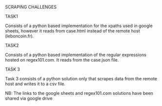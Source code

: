 SCRAPING CHALLENGES

TASK1

Consists of a python based implementation for the xpaths used in google sheets,
however it reads from case.html instead of the remote host (leboncoin.fr).

TASK2

Consists of a python based implementation of the regular expressions hosted on regex101.com.
It reads from the case.json file.

TASK 3

Task 3 consists of a python solution only that scrapes data
from the remote host and writes it to a csv file.

NB: The links to the google sheets and regex101.com solutions have been shared via
google drive
